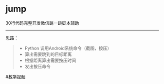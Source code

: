 # jump
30行代码完整开发微信跳一跳脚本辅助

------
思路：
> * Python 调用Android系统命令（截图，按压）
> * 算出需要跳到的目标距离
> * 根据距离算出需要按压时间
> * 发出按压命令

#[教学视频](https://vd3.bdstatic.com/mda-ia7ybav3rayymck2/mda-ia7ybav3rayymck2.mp4?playlist=%5B%22hd%22%2C%22sc%22%5D&auth_key=1521986729-0-0-49a1aed8a4e8ae5b456c8c636f80f2fb&bcevod_channel=searchbox_feed)

